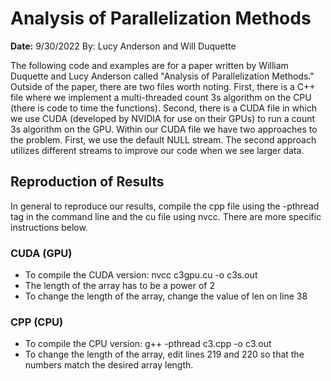 # Analysis of Parallelization Methods

**Date:** 9/30/2022
 By: Lucy Anderson and Will Duquette
 
The following code and examples are for a paper written by William Duquette and Lucy Anderson called "Analysis of Parallelization Methods." Outside of the paper, there are two files worth noting. First, there is a C++ file where we implement a multi-threaded count 3s algorithm on the CPU (there is code to time the functions). Second, there is a CUDA file in which we use CUDA (developed by NVIDIA for use on their GPUs) to run a count 3s algorithm on the GPU. Within our CUDA file we have two approaches to the problem. First, we use the default NULL stream. The second approach utilizes different streams to improve our code when we see larger data.

## Reproduction of Results
In general to reproduce our results, compile the cpp file using the -pthread tag in the command line and the cu file using nvcc. There are more specific instructions below.

### CUDA (GPU)
- To compile the CUDA version: nvcc c3gpu.cu -o c3s.out
- The length of the array has to be a power of 2
- To change the length of the array, change the value of len on line 38

### CPP (CPU)
- To compile the CPU version: g++ -pthread  c3.cpp -o c3.out
- To change the length of the array, edit lines 219 and 220 so that the numbers match the desired array length. 

